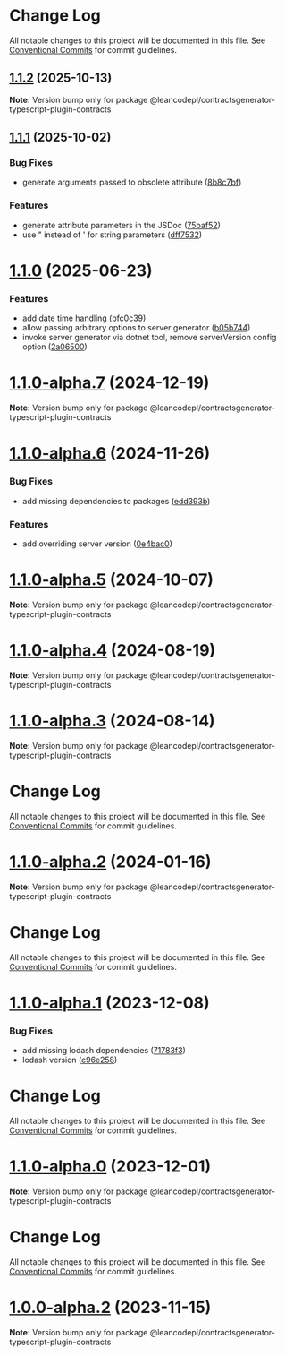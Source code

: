 # Change Log

All notable changes to this project will be documented in this file.
See [Conventional Commits](https://conventionalcommits.org) for commit guidelines.

## [1.1.2](https://github.com/leancodepl/contractsgenerator-typescript/compare/v1.1.1...v1.1.2) (2025-10-13)

**Note:** Version bump only for package @leancodepl/contractsgenerator-typescript-plugin-contracts





## [1.1.1](https://github.com/leancodepl/contractsgenerator-typescript/compare/v1.1.0...v1.1.1) (2025-10-02)


### Bug Fixes

* generate arguments passed to obsolete attribute ([8b8c7bf](https://github.com/leancodepl/contractsgenerator-typescript/commit/8b8c7bfc572e1848a19608fef00aed3da22d13f8))


### Features

* generate attribute parameters in the JSDoc ([75baf52](https://github.com/leancodepl/contractsgenerator-typescript/commit/75baf5210226ef4e47b39337efbeaa21509989cb))
* use " instead of ' for string parameters ([dff7532](https://github.com/leancodepl/contractsgenerator-typescript/commit/dff7532a1b66eaf65bd8433ca78338fd2404991b))





# [1.1.0](https://github.com/leancodepl/contractsgenerator-typescript/compare/v1.1.0-alpha.7...v1.1.0) (2025-06-23)


### Features

* add date time handling ([bfc0c39](https://github.com/leancodepl/contractsgenerator-typescript/commit/bfc0c39208a4b7b6dd97bfd58b93ccc7f0ec7b5f))
* allow passing arbitrary options to server generator ([b05b744](https://github.com/leancodepl/contractsgenerator-typescript/commit/b05b7441050010f5802c0da82d0a93f370f061f2))
* invoke server generator via dotnet tool, remove serverVersion config option ([2a06500](https://github.com/leancodepl/contractsgenerator-typescript/commit/2a06500d4e6417e615824074da7b20964fcdd86d))





# [1.1.0-alpha.7](https://github.com/leancodepl/contractsgenerator-typescript/compare/v1.1.0-alpha.6...v1.1.0-alpha.7) (2024-12-19)

**Note:** Version bump only for package @leancodepl/contractsgenerator-typescript-plugin-contracts





# [1.1.0-alpha.6](https://github.com/leancodepl/contractsgenerator-typescript/compare/v1.1.0-alpha.5...v1.1.0-alpha.6) (2024-11-26)


### Bug Fixes

* add missing dependencies to packages ([edd393b](https://github.com/leancodepl/contractsgenerator-typescript/commit/edd393b092cbbbca85ab9cdacc664b5979efede3))


### Features

* add overriding server version ([0e4bac0](https://github.com/leancodepl/contractsgenerator-typescript/commit/0e4bac0b9648dc46482fec8a98302b6fa5ec8915))





# [1.1.0-alpha.5](https://github.com/leancodepl/contractsgenerator-typescript/compare/v1.1.0-alpha.4...v1.1.0-alpha.5) (2024-10-07)

**Note:** Version bump only for package @leancodepl/contractsgenerator-typescript-plugin-contracts





# [1.1.0-alpha.4](https://github.com/leancodepl/contractsgenerator-typescript/compare/v1.1.0-alpha.3...v1.1.0-alpha.4) (2024-08-19)

**Note:** Version bump only for package @leancodepl/contractsgenerator-typescript-plugin-contracts





# [1.1.0-alpha.3](https://github.com/leancodepl/contractsgenerator-typescript/compare/v1.1.0-alpha.2...v1.1.0-alpha.3) (2024-08-14)

**Note:** Version bump only for package @leancodepl/contractsgenerator-typescript-plugin-contracts





# Change Log

All notable changes to this project will be documented in this file. See
[Conventional Commits](https://conventionalcommits.org) for commit guidelines.

# [1.1.0-alpha.2](https://github.com/leancodepl/contractsgenerator-typescript/compare/v1.1.0-alpha.1...v1.1.0-alpha.2) (2024-01-16)

**Note:** Version bump only for package @leancodepl/contractsgenerator-typescript-plugin-contracts

# Change Log

All notable changes to this project will be documented in this file. See
[Conventional Commits](https://conventionalcommits.org) for commit guidelines.

# [1.1.0-alpha.1](https://github.com/leancodepl/contractsgenerator-typescript/compare/v1.1.0-alpha.0...v1.1.0-alpha.1) (2023-12-08)

### Bug Fixes

- add missing lodash dependencies
  ([71783f3](https://github.com/leancodepl/contractsgenerator-typescript/commit/71783f3f9e207d60c50210f74079414c3f36c86a))
- lodash version
  ([c96e258](https://github.com/leancodepl/contractsgenerator-typescript/commit/c96e258d77258dbb3f62d058b04679212f88097e))

# Change Log

All notable changes to this project will be documented in this file. See
[Conventional Commits](https://conventionalcommits.org) for commit guidelines.

# [1.1.0-alpha.0](https://github.com/leancodepl/contractsgenerator-typescript/compare/v1.0.0-alpha.2...v1.1.0-alpha.0) (2023-12-01)

**Note:** Version bump only for package @leancodepl/contractsgenerator-typescript-plugin-contracts

# Change Log

All notable changes to this project will be documented in this file. See
[Conventional Commits](https://conventionalcommits.org) for commit guidelines.

# [1.0.0-alpha.2](https://github.com/leancodepl/contractsgenerator-typescript/compare/v1.0.0-alpha.1...v1.0.0-alpha.2) (2023-11-15)

**Note:** Version bump only for package @leancodepl/contractsgenerator-typescript-plugin-contracts
